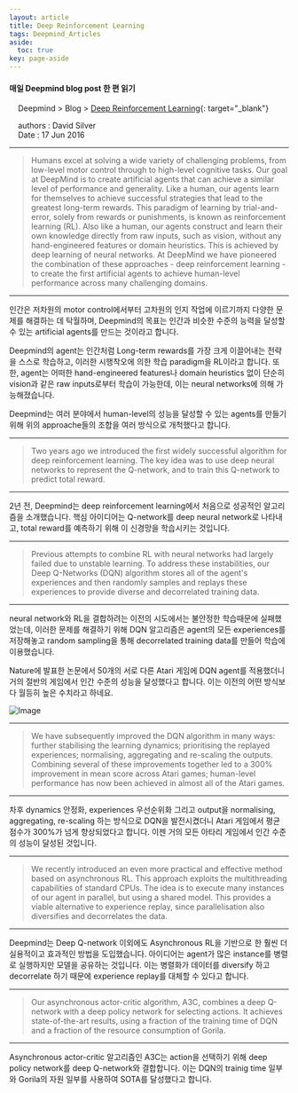 ```yaml
---
layout: article
title: Deep Reinforcement Learning
tags: Deepmind_Articles
aside:
  toc: true
key: page-aside
---
```


#### 매일 Deepmind blog post 한 편 읽기

&nbsp;&nbsp;&nbsp;&nbsp;Deepmind > Blog > [Deep Reinforcement Learning](https://deepmind.com/blog/article/deep-reinforcement-learning){: target="_blank"}

&nbsp;&nbsp;&nbsp;&nbsp;authors : David Silver
<br/>
&nbsp;&nbsp;&nbsp;&nbsp;Date : 17 Jun 2016

---

>Humans excel at solving a wide variety of challenging problems, from low-level motor control through to high-level cognitive tasks. Our goal at DeepMind is to create artificial agents that can achieve a similar level of performance and generality. Like a human, our agents learn for themselves to achieve successful strategies that lead to the greatest long-term rewards. This paradigm of learning by trial-and-error, solely from rewards or punishments, is known as reinforcement learning (RL). Also like a human, our agents construct and learn their own knowledge directly from raw inputs, such as vision, without any hand-engineered features or domain heuristics. This is achieved by deep learning of neural networks. At DeepMind we have pioneered the combination of these approaches - deep reinforcement learning - to create the first artificial agents to achieve human-level performance across many challenging domains.

---

인간은 저차원의 motor control에서부터 고차원의 인지 작업에 이르기까지 다양한 문제를 해결하는 데 탁월하며, Deepmind의 목표는 인간과 비슷한 수준의 능력을 달성할 수 있는 artificial agents를 만드는 것이라고 합니다.
<br/>

Deepmind의 agent는 인간처럼 Long-term rewards를 가장 크게 이끌어내는 전략을 스스로 학습하고, 이러한 시행착오에 의한 학습 paradigm을 RL이라고 합니다. 또한, agent는 어떠한 hand-engineered features나 domain heuristics 없이 단순히 vision과 같은 raw inputs로부터 학습이 가능한데, 이는 neural networks에 의해 가능해졌습니다.
<br/>

Deepmind는 여러 분야에서 human-level의 성능을 달성할 수 있는 agents를 만들기 위해 위의 approache들의 조합을 여러 방식으로 개척했다고 합니다.

---

>Two years ago we introduced the first widely successful algorithm for deep reinforcement learning. The key idea was to use deep neural networks to represent the Q-network, and to train this Q-network to predict total reward.

---

2년 전, Deepmind는 deep reinforcement learning에서 처음으로 성공적인 알고리즘을 소개했습니다.
핵심 아이디어는 Q-network를 deep neural network로 나타내고, total reward를 예측하기 위해 이 신경망을 학습시키는 것입니다.

---

>Previous attempts to combine RL with neural networks had largely failed due to unstable learning. To address these instabilities, our Deep Q-Networks (DQN) algorithm stores all of the agent's experiences and then randomly samples and replays these experiences to provide diverse and decorrelated training data.

---

neural network와 RL을 결합하려는 이전의 시도에서는 불안정한 학습때문에 실패했었는데, 이러한 문제를 해결하기 위해 DQN 알고리즘은 agent의 모든 experiences를 저장해놓고 random sampling을 통해 decorrelated training data를 만들어 학습에 이용했습니다.
<br/>

Nature에 발표한 논문에서 50개의 서로 다른 Atari 게임에 DQN agent를 적용했더니 거의 절반의 게임에서 인간 수준의 성능을 달성했다고 합니다. 이는 이전의 어떤 방식보다 월등히 높은 수치라고 하네요.

![Image](https://raw.github.com/LoteeYoon/LoteeYoon.github.io/master/_posts/_assets/Atari2600.jpg)


---

>We have subsequently improved the DQN algorithm in many ways: further stabilising the learning dynamics; prioritising the replayed experiences; normalising, aggregating and re-scaling the outputs. Combining several of these improvements together led to a 300% improvement in mean score across Atari games; human-level performance has now been achieved in almost all of the Atari games.

---

차후 dynamics 안정화, experiences 우선순위화 그리고 output을 normalising, aggregating, re-scaling 하는 방식으로 DQN을 발전시켰더니 Atari 게임에서 평균 점수가 300%가 넘게 향상되었다고 합니다. 이젠 거의 모든 아타리 게임에서 인간 수준의 성능이 달성된 것입니다.

---

>We recently introduced an even more practical and effective method based on asynchronous RL. This approach exploits the multithreading capabilities of standard CPUs. The idea is to execute many instances of our agent in parallel, but using a shared model. This provides a viable alternative to experience replay, since parallelisation also diversifies and decorrelates the data.

---

Deepmind는 Deep Q-network 이외에도 Asynchronous RL을 기반으로 한 훨씬 더 실용적이고 효과적인 방법을 도입했습니다. 아이디어는 agent가 많은 instance를 병렬로 실행하지만 모델을 공유하는 것입니다. 이는 병렬화가 데이터를 diversify 하고 decorrelate 하기 때문에 experience replay를 대체할 수 있다고 합니다.

---

>Our asynchronous actor-critic algorithm, A3C, combines a deep Q-network with a deep policy network for selecting actions. It achieves state-of-the-art results, using a fraction of the training time of DQN and a fraction of the resource consumption of Gorila.

---

Asynchronous actor-critic 알고리즘인 A3C는 action을 선택하기 위해 deep policy network를 deep Q-network와 결합합니다. 이는 DQN의 trainig time 일부와 Gorila의 자원 일부를 사용하여 SOTA를 달성했다고 합니다.
